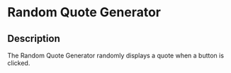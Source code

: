 # Random Quote Generator

## Description
The Random Quote Generator randomly displays a quote when a button is clicked.
